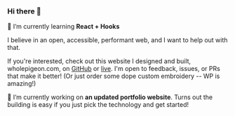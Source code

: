 ### Hi there 👋

🌱 I’m currently learning **React + Hooks**

I believe in an open, accessible, performant web, and I want to help out with that.

If you're interested, check out this website I designed and built, wholepigeon.com, on [GitHub](https://github.com/bost-ty/wholepigeon) or [live](https://wholepigeon.com). I'm open to feedback, issues, or PRs that make it better! (Or just order some dope custom embroidery -- WP is amazing!)

🔭 I’m currently working on **an updated portfolio website**. Turns out the building is easy if you just pick the technology and get started!


<!--
**bost-ty/bost-ty** is a ✨ _special_ ✨ repository because its `README.md` (this file) appears on your GitHub profile.

Here are some ideas to get you started:

- 🔭 I’m currently working on ...
- 👯 I’m looking to collaborate on ...
- 🤔 I’m looking for help with ...
- 💬 Ask me about ...
- 📫 How to reach me: ...
- 😄 Pronouns: ...
- ⚡ Fun fact: ...
-->

